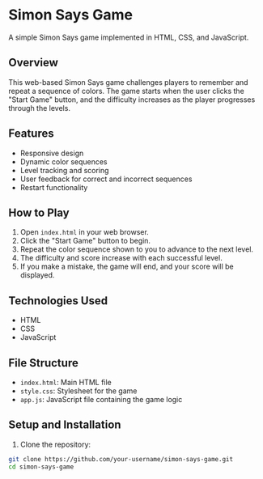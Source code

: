 # Simon Says Game

A simple Simon Says game implemented in HTML, CSS, and JavaScript.

## Overview

This web-based Simon Says game challenges players to remember and repeat a sequence of colors. The game starts when the user clicks the "Start Game" button, and the difficulty increases as the player progresses through the levels.

## Features

- Responsive design
- Dynamic color sequences
- Level tracking and scoring
- User feedback for correct and incorrect sequences
- Restart functionality

## How to Play

1. Open `index.html` in your web browser.
2. Click the "Start Game" button to begin.
3. Repeat the color sequence shown to you to advance to the next level.
4. The difficulty and score increase with each successful level.
5. If you make a mistake, the game will end, and your score will be displayed.

## Technologies Used

- HTML
- CSS
- JavaScript

## File Structure

- `index.html`: Main HTML file
- `style.css`: Stylesheet for the game
- `app.js`: JavaScript file containing the game logic

## Setup and Installation

1. Clone the repository:

```bash
git clone https://github.com/your-username/simon-says-game.git
cd simon-says-game
